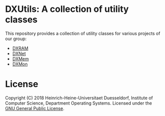 # DXUtils: A collection of utility classes

This repository provides a collection of utility classes for various projects of our group:

* [DXRAM](https://github.com/hhu-bsinfo/dxram/)
* [DXNet](https://github.com/hhu-bsinfo/dxnet/)
* [DXMem](https://github.com/hhu-bsinfo/dxmem/)
* [DXMon](https://github.com/hhu-bsinfo/dxmon/)

# License

Copyright (C) 2018 Heinrich-Heine-Universitaet Duesseldorf,
Institute of Computer Science, Department Operating Systems. 
Licensed under the [GNU General Public License](LICENSE.md).

